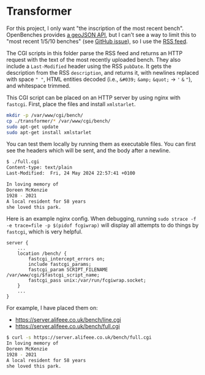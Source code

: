 # Transformer

For this project, I only want "the inscription of the most recent bench". OpenBenches provides [a geoJSON API][OpenBenches API], but I can't see a way to limit this to "most recent 1/5/10 benches" (see [GitHub issue](https://github.com/openbenches/openbenches.org/issues/364)), so I use the [RSS feed][OpenBenches RSS Feed].

[OpenBenches RSS Feed]: https://openbenches.org/feed

The CGI scripts in this folder parse the RSS feed and returns an HTTP request with the text of the most recently uploaded bench. They also include a `Last-Modified` header using the RSS `pubDate`. It gets the description from the RSS `description`, and returns it, with newlines replaced with space `" "`, HTML entities decoded (i.e., `&#039;` `&amp;` `&quot;` → `'` `&` `"`), and whitespace trimmed.

This CGI script can be placed on an HTTP server by using nginx with `fastcgi`. First, place the files and install `xmlstarlet`.

```bash
mkdir -p /var/www/cgi/bench/
cp ./transformer/* /var/www/cgi/bench/
sudo apt-get update
sudo apt-get install xmlstarlet
```

You can test them locally by running them as executable files. You can first see the headers which will be sent, and the body after a newline.

```bash
$ ./full.cgi
Content-type: text/plain
Last-Modified:  Fri, 24 May 2024 22:57:41 +0100

In loving memory of
Doreen McKenzie
1928 - 2021
A local resident for 58 years
she loved this park.
```

Here is an example nginx config. When debugging, running `sudo strace -f -e trace=file -p $(pidof fcgiwrap)` will display all attempts to do things by `fastcgi`, which is very helpful.

```nginx
server {
    ...
    location /bench/ {
        fastcgi_intercept_errors on;
        include fastcgi_params;
        fastcgi_param SCRIPT_FILENAME /var/www/cgi/$fastcgi_script_name;
        fastcgi_pass unix:/var/run/fcgiwrap.socket;
    }
    ...
}
```

For example, I have placed them on:

- <https://server.alifeee.co.uk/bench/line.cgi>
- <https://server.alifeee.co.uk/bench/full.cgi>

```bash
$ curl -s https://server.alifeee.co.uk/bench/full.cgi
In loving memory of
Doreen McKenzie
1928 - 2021
A local resident for 58 years
she loved this park.
```

[OpenBenches API]: https://github.com/openbenches/openbenches.org?tab=readme-ov-file#open-data-api
